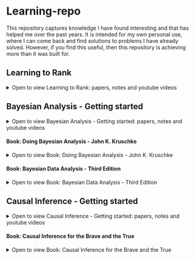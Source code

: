 # Learning-repo

This repository captures knowledge I have found interesting and that has helped me over the past years. It is intended for my own personal use, where I can come back and find solutions to problems I have already solved. However, if you find this useful, then this repository is achieving more than it was built for. 


## Learning to Rank

<details><summary>Open to view Learning to Rank: papers, notes and youtube videos</summary>

| ID    | Description                                                                                                     |                                                                                                                                                                                                                                                                                                   Link |
|-------|-----------------------------------------------------------------------------------------------------------------|-------------------------------------------------------------------------------------------------------------------------------------------------------------------------------------------------------------------------------------------------------------------------------------------------------:|
| 1     | Youtube video: Learning To Rank basics: from pointwise to listwise methods                                      |                                                                                                                                                                                                                                   [Link to youtube video](https://www.youtube.com/watch?v=7teudGhdnqo) |
| 1.1.  | Notes & slides on Learning To Rank basics: from pointwise to listwise methods                                   |                                                                                                                                                                         [Link to pdf](https://github.com/JoseParrenoGarcia/Learning-repo/blob/main/learning-to-rank/1.1-Learning-to-Rank-Dev-Conf.pdf) |
| 2     | Youtube video: PyData Tel Aviv Meetup: Learning To Rank Uriel Vinetz                                            |                                                                                                                                                                                                                                   [Link to youtube video](https://www.youtube.com/watch?v=_GDuUwhvCK0) |
| 3     | Youtube video: Unbiased learning to Rank: Counterfactual and online approaches                                  |                                                                                                                                                                                                                                   [Link to youtube video](https://www.youtube.com/watch?v=BEEfMrn9T9c) |
| 3.1.  | Notes & slides on Unbiased learning to Rank: Counterfactual and online approaches                               |                                                                                            [Link to pdf](https://github.com/JoseParrenoGarcia/Learning-repo/blob/main/learning-to-rank/3.1.-Part%201.%20LTR%20through%20supervised%20and%20unsupervised%20offline%20learning%20and%20evaluation-1.pdf) |
| 4     | Paper - How does CTR data reflect retrieval quality                                                             |                                                                                                                                   [Link to pdf](https://github.com/JoseParrenoGarcia/Learning-repo/blob/main/learning-to-rank/Paper%20-%20How%20does%20CTR%20data%20reflect%20retrieval%20quality.pdf) |
| 5     | Paper - FairPairs algorithm for position bias                                                                   |                                                                                                                                             [Link to pdf](https://github.com/JoseParrenoGarcia/Learning-repo/blob/main/learning-to-rank/Paper%20-%20FairPairs%20algorithm%20for%20position%20bias.pdf) |
| 6     | Paper - Google -Dealing with position bias through EM                                                           |                                                                                                                                                               [Link to pdf](https://github.com/JoseParrenoGarcia/Learning-repo/blob/main/learning-to-rank/Paper-%20Position%20bias%20through%20EM.pdf) |
| 7     | Paper - LTR with selection bias for small scale searches (personal search)                                      |                                                                                                      [Link to pdf](https://github.com/JoseParrenoGarcia/Learning-repo/blob/main/learning-to-rank/Paper%20-%20LTR%20with%20selection%20bias%20for%20small%20scale%20searches%20(personal%20search).pdf) |
| 8     | Paper - Addressing Trust Bias for Unbiased LTR                                                                  |                                                                                                                                          [Link to pdf](https://github.com/JoseParrenoGarcia/Learning-repo/blob/main/learning-to-rank/Paper%20-%20Addressing%20Trust%20Bias%20for%20Unbiased%20LTR.pdf) |
| 9     | Paper - Beyond position bias -- examining result attractiveness as a source of presentation bias                |                                                                          [Link to pdf](https://github.com/JoseParrenoGarcia/Learning-repo/blob/main/learning-to-rank/Paper%20-%20Beyond%20position%20bias%20--%20examining%20result%20attractiveness%20as%20a%20source%20of%20presentation%20bias.pdf) |
| 10    | Youtube video - Zalando Multi-objective optimisation                                                            |                                                                                                                                                                                                                                   [Link to youtube video](https://www.youtube.com/watch?v=nCtM4Xg7e4k) |
| 10.1  | Notes & slides on Zalando Multi-objective optimisation                                                          |                                                                                                                                                               [Link to pdf](https://github.com/JoseParrenoGarcia/Learning-repo/blob/main/learning-to-rank/10.1-LTR%20with%20multiple%20objectives.pdf) |
| 11    | Paper - Applying Deep Learning to Airbnb Search                                                                 |                                                                                                                                                   [Link to pdf](https://github.com/JoseParrenoGarcia/Learning-repo/blob/main/learning-to-rank/Paper-%20Deep%20learning%20for%20Airbnb%20ranking-1.pdf) |
| 12    | Paper - Google TensorFlow Ranking                                                                               |                                                                                                                     [Link to pdf](https://github.com/JoseParrenoGarcia/Learning-repo/blob/main/learning-to-rank/Paper%20-%20TF-Ranking%20Scalable%20TensorFlow%20Library%20for%20Learning-to-Rank.pdf) |
| 13    | Article - Using Deep Learning to automatically rank millions of hotel images                                    |                                                                                                                                                                 [Link to article](https://medium.com/idealo-tech-blog/using-deep-learning-to-automatically-rank-millions-of-hotel-images-c7e2d2e5cae2) |
| 14    | Paper - Valid Explanations for Learning to Rank Models                                                          |                                                                                                                                                 [Link to pdf](https://github.com/JoseParrenoGarcia/Learning-repo/blob/main/learning-to-rank/Paper%20-%20Valid%20explanations%20for%20LTR%20models.pdf) |
| 15    | Youtube video - HayStack 2020 - How to Build your Training Set for a Learning to Rank Project                   |                                                                                                                                                                                                                      [Link to youtube video](https://haystackconf.com/us2020/build-your-training-set/) |
| 15.1. | Notes & slides on How to Build your Training Set for a Learning to Rank Project                                 |                                                                          [Link to pdf](https://github.com/JoseParrenoGarcia/Learning-repo/blob/main/learning-to-rank/Paper%20-%20Beyond%20position%20bias%20--%20examining%20result%20attractiveness%20as%20a%20source%20of%20presentation%20bias.pdf) |
| 16    | Paper - Production Ranking Systems                                                                              |                                                                                                                                                                  [Link to pdf](https://github.com/JoseParrenoGarcia/Learning-repo/blob/main/learning-to-rank/Paper-%20review%20of%20LTR%20systems.pdf) |
| 17    | Paper - Beyond algorithms: Ranking at scale at Booking.com                                                      |                                                                                                                                                                  [Link to pdf](https://github.com/JoseParrenoGarcia/Learning-repo/blob/main/learning-to-rank/Paper-%20Booking%20rank%20at%20scale.pdf) |
| 18    | Notes on AirBnB ranking from zero to hero                                                                       | [Link to pdf](https://github.com/JoseParrenoGarcia/Learning-repo/blob/main/learning-to-rank/18%20-%20AirBnB%20Experiences-%20LTR%20from%20zero%20to%20hero.pdf) <br/> [Link to blog](https://medium.com/airbnb-engineering/machine-learning-powered-search-ranking-of-airbnb-experiences-110b4b1a0789) |
| 19    | Paper - Learning to Rank Hotels for Search and Recommendation from Session-based Interaction Logs and Meta Data |                                                       [Link to pdf](https://github.com/JoseParrenoGarcia/Learning-repo/blob/main/learning-to-rank/Paper%20-%20Learning%20to%20Rank%20Hotels%20for%20Search%20and%20Recommendation%20from%20Session-based%20Interaction%20Logs%20and%20Meta%20Data.pdf) |
| 20    | Blog - A/B Testing Search: thinking like a scientist                                                            |                                                                                                                                                                                           [Link to blog](https://jamesrubinstein.medium.com/a-b-testing-search-thinking-like-a-scientist-1cc34b88392e) |
</details>

## Bayesian Analysis - Getting started

<details><summary>Open to view Bayesian Analysis - Getting started: papers, notes and youtube videos</summary>

| ID  | Description                                                                                          |                                                                                                                                                                                                 Link |
|-----|------------------------------------------------------------------------------------------------------|-----------------------------------------------------------------------------------------------------------------------------------------------------------------------------------------------------:|
| 1   | Youtube video: Introduction to Bayesian data analysis - part 1: What is Bayes?                       |                                                                                                                                 [Link to youtube video](https://www.youtube.com/watch?v=3OJEae7Qb_o) |
| 2   | Youtube video: Introduction to Bayesian data analysis - Part 2: Why use Bayes?                       |                                                                                                                         [Link to youtube video](https://www.youtube.com/watch?v=mAUwjSo5TJE&t=1021s) |
| 3   | Youtube video: Introduction to Bayesian data analysis - part 3: How to do Bayes?                     |                                                                                                                         [Link to youtube video](https://www.youtube.com/watch?v=Ie-6H_r7I5A&t=1211s) |
| 4   | Notes on introduction to Bayesian data analysis                                                      |                                                [Link to pdf](https://github.com/JoseParrenoGarcia/Learning-repo/blob/main/bayesian-analysis-getting-started/Bayesian%20analysis%20notes%20intro.pdf) |
| 5   | Youtube video: Easy as ABC: A Quick Introduction to Bayesian A/B Testing in Python (Will Barker)     |                                                                                                                          [Link to youtube video](https://www.youtube.com/watch?v=nRLI_KbvZTQ&t=353s) |
| 6   | Youtube video: Bayesian A/B Testing - Marc Garcia                                                    |                                                                                                                                 [Link to youtube video](https://www.youtube.com/watch?v=UxEFAkDlkiA) |
| 7   | Youtube video: Ruben Mak - Successfully applying Bayesian statistics to A/B testing in your business |                                                                                                                         [Link to youtube video](https://www.youtube.com/watch?v=8huhVCMmS_c&t=1599s) |
| 8   | Youtube video: Eric Ma - Beyond Two Groups: Generalized Bayesian A/B/C... Testing - PyCon 2019       |                                                                                                                            [Link to youtube video](https://www.youtube.com/watch?v=Pt37qA351yk&t=1s) |
| 9   | Paper - Bayesian Sample Size Determination for Binomial Proportion                                   | [Link to pdf](https://github.com/JoseParrenoGarcia/Learning-repo/blob/main/bayesian-analysis-getting-started/Paper%20-%20Bayesian%20Sample%20Size%20Determination%20for%20Binomial%20Proportion.pdf) |
| 10  | Paper - Using historical data for Bayesian sample size determination                                 | [Link to pdf](https://github.com/JoseParrenoGarcia/Learning-repo/blob/main/bayesian-analysis-getting-started/Paper%20-%20Santis-2007-Using%20historical%20data%20for%20Bayesian%20sample%20size.pdf) |
</details>

#### Book: Doing Bayesian Analysis - John K. Kruschke 

<details><summary>Open to view Book: Doing Bayesian Analysis - John K. Kruschke</summary>

As you can see, I have only completed part of the book. I picked the areas that I required at that point in time, but all the chapters can be found in the full book.

| ID  | Description |                                                                                                                                                                   Link |
|-----|-------------|-----------------------------------------------------------------------------------------------------------------------------------------------------------------------:|
| 1   | Full Book   | [Link to pdf](https://github.com/JoseParrenoGarcia/Learning-repo/blob/main/bayesian-analysis-getting-started/Doing%20Bayesian%20Data%20Analysis%20-%20Full%20Book.pdf) |
| 2   | Chapter 1   |           [Link to pdf](https://github.com/JoseParrenoGarcia/Learning-repo/blob/main/bayesian-analysis-getting-started/Doing%20Bayesian%20Analysis.%20Chapter%201.pdf) |
| 3   | Chapter 2   |           [Link to pdf](https://github.com/JoseParrenoGarcia/Learning-repo/blob/main/bayesian-analysis-getting-started/Doing%20Bayesian%20Analysis.%20Chapter%202.pdf) |
| 4   | Chapter 3   |           [Link to pdf](https://github.com/JoseParrenoGarcia/Learning-repo/blob/main/bayesian-analysis-getting-started/Doing%20Bayesian%20Analysis.%20Chapter%203.pdf) |
| 5   | Chapter 4   |           [Link to pdf](https://github.com/JoseParrenoGarcia/Learning-repo/blob/main/bayesian-analysis-getting-started/Doing%20Bayesian%20Analysis.%20Chapter%204.pdf) |
| 6   | Chapter 5   |           [Link to pdf](https://github.com/JoseParrenoGarcia/Learning-repo/blob/main/bayesian-analysis-getting-started/Doing%20Bayesian%20Analysis.%20Chapter%205.pdf) |
| 7   | Chapter 6   |           [Link to pdf](https://github.com/JoseParrenoGarcia/Learning-repo/blob/main/bayesian-analysis-getting-started/Doing%20Bayesian%20Analysis.%20Chapter%206.pdf) |
| 8   | Chapter 11  |          [Link to pdf](https://github.com/JoseParrenoGarcia/Learning-repo/blob/main/bayesian-analysis-getting-started/Doing%20Bayesian%20Analysis.%20Chapter%2011.pdf) |
| 9   | Chapter 12  |          [Link to pdf](https://github.com/JoseParrenoGarcia/Learning-repo/blob/main/bayesian-analysis-getting-started/Doing%20Bayesian%20Analysis.%20Chapter%2012.pdf) |
| 10  | Chapter 13  |          [Link to pdf](https://github.com/JoseParrenoGarcia/Learning-repo/blob/main/bayesian-analysis-getting-started/Doing%20Bayesian%20Analysis.%20Chapter%2013.pdf) |
</details>

#### Book: Bayesian Data Analysis - Third Edition

<details><summary>Open to view Book: Bayesian Data Analysis - Third Edition</summary>

| ID  | Description |                                                                                                                                                Link |
|-----|-------------|----------------------------------------------------------------------------------------------------------------------------------------------------:|
| 1   | Full Book   | [Link to pdf](https://github.com/JoseParrenoGarcia/Learning-repo/blob/main/bayesian-analysis-getting-started/Book%20-%20bayesian_data_analysis.pdf) |
</details>

## Causal Inference - Getting started

<details><summary>Open to view Causal Inference - Getting started: papers, notes and youtube videos</summary>

| ID  | Description                                                                                  |                                                                                                                                            Link |
|-----|----------------------------------------------------------------------------------------------|------------------------------------------------------------------------------------------------------------------------------------------------:|
| 1   | Youtube video: Inferring the effect of an event using CausalImpact by Kay Brodersen          |                                                           [Link to youtube video](https://www.youtube.com/watch?v=GTgZfCltMm8&feature=emb_logo) |
| 2   | Youtube video: What is causal inference, and why should data scientists know? by Ludvig Hult |                                                           [Link to youtube video](https://www.youtube.com/watch?v=dFp2Ou52-po&feature=emb_logo) |
| 3   | Notes: Causal Inference Getting Started                                                      | [Link to pdf](https://github.com/JoseParrenoGarcia/Learning-repo/blob/main/causal-inference/Causal%20Inference%20Getting%20Started%20notes.pdf) |
</details>

#### Book: Causal Inference for the Brave and the True

<details><summary>Open to view Book: Causal Inference for the Brave and the True</summary>

| ID  | Description |                                                                                                                                                                  Link |
|-----|-------------|----------------------------------------------------------------------------------------------------------------------------------------------------------------------:|
| 0   | Main Link   |                                                                    [Link to online book](https://matheusfacure.github.io/python-causality-handbook/landing-page.html) |
| 1   | Chapter 1   |     [Link to pdf](https://github.com/JoseParrenoGarcia/Learning-repo/blob/main/causal-inference/01%20-%20Introduction%20To%20Causality%20-%20Causal%20Inference-.pdf) |
| 2   | Chapter 2   |     [Link to pdf](https://github.com/JoseParrenoGarcia/Learning-repo/blob/main/causal-inference/02%20-%20Randomised%20Experiments%20-%20Causal%20Inference%20fo-.pdf) |
| 3   | Chapter 3   |         [Link to pdf](https://github.com/JoseParrenoGarcia/Learning-repo/blob/main/causal-inference/03%20-%20Stats%20Review-%20The%20Most%20Dangerous%20Equation.pdf) |
| 4   | Chapter 4   |   [Link to pdf](https://github.com/JoseParrenoGarcia/Learning-repo/blob/main/causal-inference/04%20-%20Graphical%20Causal%20Models%20-%20Causal%20Inference%20f-.pdf) |
| 5   | Chapter 5   |     [Link to pdf](https://github.com/JoseParrenoGarcia/Learning-repo/blob/main/causal-inference/05%20-%20The%20Unreasonable%20Effectiveness%20of%20Linear%20Reg-.pdf) |
| 6   | Chapter 6   |   [Link to pdf](https://github.com/JoseParrenoGarcia/Learning-repo/blob/main/causal-inference/06%20-%20Grouped%20and%20Dummy%20Regression%20-%20Causal%20Infere-.pdf) |
| 7   | Chapter 7   |   [Link to pdf](https://github.com/JoseParrenoGarcia/Learning-repo/blob/main/causal-inference/07%20-%20Beyond%20Confounders%20-%20Causal%20Inference%20for%20th-.pdf) |
| 8   | Chapter 8   |     [Link to pdf](https://github.com/JoseParrenoGarcia/Learning-repo/blob/main/causal-inference/08%20-%20Instrumental%20Variables%20-%20Causal%20Inference%20fo-.pdf) |
| 9   | Chapter 9   | [Link to pdf](https://github.com/JoseParrenoGarcia/Learning-repo/blob/main/causal-inference/09%20-%20Non%20Compliance%20and%20LATE%20-%20Causal%20Inference%20f-.pdf) |
| 10  | Chapter 10  | [Link to pdf](https://github.com/JoseParrenoGarcia/Learning-repo/blob/main/causal-inference/10%20-%20Matching%20-%20Causal%20Inference%20for%20the%20Brave%20an-.pdf) |
| 11  | Chapter 11  |    [Link to pdf](https://github.com/JoseParrenoGarcia/Learning-repo/blob/main/causal-inference/11%20-%20Propensity%20Score%20-%20Causal%20Inference%20for%20the-.pdf) |
| 12  | Chapter 12  |      [Link to pdf](https://github.com/JoseParrenoGarcia/Learning-repo/blob/main/causal-inference/12%20-%20Doubly%20Robust%20Estimation%20-%20Causal%20Inference-.pdf) |
| 13  | Chapter 13  |         [Link to pdf](https://github.com/JoseParrenoGarcia/Learning-repo/blob/main/causal-inference/13%20-%20Difference-in-Differences%20-%20Causal%20Inference-.pdf) |
| 14  | Chapter 14  | [Link to pdf](https://github.com/JoseParrenoGarcia/Learning-repo/blob/main/causal-inference/14%20-%20Panel%20Data%20and%20Fixed%20Effects%20-%20Causal%20Infere-.pdf) |
| 15  | Chapter 15  |   [Link to pdf](https://github.com/JoseParrenoGarcia/Learning-repo/blob/main/causal-inference/15%20-%20Synthetic%20Control%20-%20Causal%20Inference%20for%20the-.pdf) |
| 16  | Chapter 16  |     [Link to pdf](https://github.com/JoseParrenoGarcia/Learning-repo/blob/main/causal-inference/16%20-%20Regression%20Discontinuity%20Design%20-%20Causal%20Inf-.pdf) |
| 17  | Chapter 17  |   [Link to pdf](https://github.com/JoseParrenoGarcia/Learning-repo/blob/main/causal-inference/17%20-%20Predictive%20Models%20101%20-%20Causal%20Inference%20for-.pdf) |
| 18  | Chapter 18  |       [Link to pdf](https://github.com/JoseParrenoGarcia/Learning-repo/blob/main/causal-inference/18%20-%20Heterogeneous%20Treatment%20Effects%20and%20Personal-.pdf) |
| 19  | Chapter 19  |      [Link to pdf](https://github.com/JoseParrenoGarcia/Learning-repo/blob/main/causal-inference/19%20-%20Evaluating%20Causal%20Models%20-%20Causal%20Inference-.pdf) |
| 20  | Chapter 20  |        [Link to pdf](https://github.com/JoseParrenoGarcia/Learning-repo/blob/main/causal-inference/20%20-%20Plug-and-Play%20Estimators%20-%20Causal%20Inference-.pdf) |
| 21  | Chapter 21  |                                                                                                                                                                    xx |
| 22  | Chapter 22  |                                                                                                                                                                    xx |
| 23  | Chapter 23  |                                                                                                                                                                    xx |

</details>






